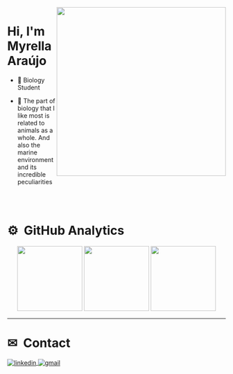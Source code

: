 <img align="right" height="390em" src="https://raw.githubusercontent.com/gist/Myrellaaraujo/c109bf45cc0ea761c4b0a91049c25bdd/raw/0441662321a41ad737d677c2bf0cad1ed124bb21/githubcardprofile.svg"/>
<h1 align="left">Hi, I'm Myrella Araújo </h1>

-  🦋 Biology Student

- 🐬 The part of biology that I like most is related to animals as a whole. And also the marine environment and its incredible peculiarities

<br><br>
</div>

# ⚙️ &nbsp;GitHub Analytics

<div align="center">
<img height="150em" src="https://github-readme-stats.vercel.app/api?username=Myrellaaraujo&show_icons=true&theme=radical&include_all_commits=true&count_private=true"/>
  <img height="150em" src="https://github-readme-streak-stats.herokuapp.com/?user=Myrellaaraujo&theme=radical&hide_border=false"/>
  <img height="150em" src="https://github-readme-stats.vercel.app/api/top-langs/?username=Myrellaaraujo&layout=compact&langs_count=7&theme=radical"/>
  
</div>

---

<!-- Proudly created with GPRM ( https://gprm.itsvg.in ) -->

# ✉ &nbsp;Contact
</a>

<a href="https://www.linkedin.com/in/myrella-araujo-b82a98300/)" target="_blank">
  <img align="center" src="https://img.shields.io/badge/-Linkedin-05122A?style=flat&logo=linkedin" alt="linkedin"/>
</a>
</a>
<a align="left" style="background:yellow">
<a href="mailto:m.myrellaaraujo@gmail.com" target="_blank">
  <img align="center" src="https://img.shields.io/badge/-Email-05122A?style=flat&logo=gmail" alt="gmail"/>
</p>

<!--


